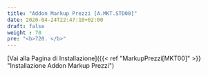 ```yaml
---
title: "Addon Markup Prezzi [A.MKT.STD00]"
date: 2020-04-24T22:47:10+02:00
draft: false
weight : 70
pre: "<b>720. </b>"
---
```


[Vai alla Pagina di Installazione]({{< ref "MarkupPrezzi[MKT00]" >}} "Installazione Addon Markup Prezzi")
